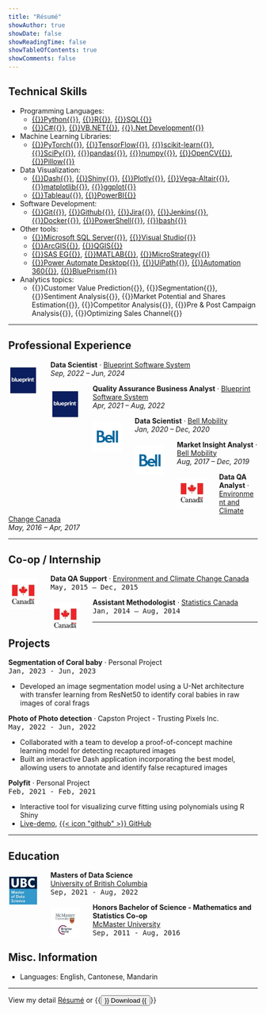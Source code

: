 ```yaml
---
title: "Résumé"
showAuthor: true
showDate: false
showReadingTime: false
showTableOfContents: true
showComments: false
---
```


## Technical Skills

* Programming Languages:
	* [{{<skills>}}Python{{</skills>}}](https://www.python.org/), [{{<skills>}}R{{</skills>}}](https://www.r-project.org/), [{{<skills>}}SQL{{</skills>}}](https://en.wikipedia.org/wiki/SQL)
	* [{{<skills>}}C#{{</skills>}}](https://en.wikipedia.org/wiki/C_Sharp_(programming_language)), [{{<skills>}}VB.NET{{</skills>}}](https://en.wikipedia.org/wiki/Visual_Basic_(.NET)), [{{<skills>}}.Net Development{{</skills>}}](https://dotnet.microsoft.com/en-us/learn/dotnet/what-is-dotnet)
* Machine Learning Libraries:
	* [{{<skills>}}PyTorch{{</skills>}}](https://pytorch.org/), [{{<skills>}}TensorFlow{{</skills>}}](https://www.tensorflow.org/), [{{<skills>}}scikit-learn{{</skills>}}](https://scikit-learn.org/stable/), [{{<skills>}}SciPy{{</skills>}}](https://scipy.org/), [{{<skills>}}pandas{{</skills>}}](https://pandas.pydata.org/), [{{<skills>}}numpy{{</skills>}}](https://numpy.org/), [{{<skills>}}OpenCV{{</skills>}}](https://opencv.org/), [{{<skills>}}Pillow{{</skills>}}](https://pillow.readthedocs.io/en/stable/)
* Data Visualization: 
	* [{{<skills>}}Dash{{</skills>}}](https://dash.plotly.com/), [{{<skills>}}Shiny{{</skills>}}](https://www.rstudio.com/products/shiny/), [{{<skills>}}Plotly{{</skills>}}](https://plotly.com/), [{{<skills>}}Vega-Altair{{</skills>}}](https://altair-viz.github.io/), [{{<skills>}}matplotlib{{</skills>}}](https://matplotlib.org/), [{{<skills>}}ggplot{{</skills>}}](https://ggplot2.tidyverse.org/index.html)
	* [{{<skills>}}Tableau{{</skills>}}](https://www.tableau.com/), [{{<skills>}}PowerBI{{</skills>}}](https://www.microsoft.com/en-ca/power-platform/products/power-bi/desktop)
* Software Development:
	* [{{<skills>}}Git{{</skills>}}](https://git-scm.com/), [{{<skills>}}Github{{</skills>}}](https://github.com/stevenlio88), [{{<skills>}}Jira{{</skills>}}](https://www.atlassian.com/software/jira), [{{<skills>}}Jenkins{{</skills>}}](https://www.jenkins.io/), [{{<skills>}}Docker{{</skills>}}](https://www.docker.com/), [{{<skills>}}PowerShell{{</skills>}}](https://learn.microsoft.com/en-us/powershell/), [{{<skills>}}bash{{</skills>}}](https://www.gnu.org/software/bash/)
* Other tools:
	* [{{<skills>}}Microsoft SQL Server{{</skills>}}](https://en.wikipedia.org/wiki/Microsoft_SQL_Server), [{{<skills>}}Visual Studio{{</skills>}}](https://visualstudio.microsoft.com/)
	* [{{<skills>}}ArcGIS{{</skills>}}](https://www.arcgis.com/index.html), [{{<skills>}}QGIS{{</skills>}}](https://www.qgis.org/en/site/)
	* [{{<skills>}}SAS EG{{</skills>}}](https://www.sas.com/en_ca/home.html), [{{<skills>}}MATLAB{{</skills>}}](https://www.mathworks.com/products/matlab.html), [{{<skills>}}MicroStrategy{{</skills>}}](https://www.microstrategy.com/)
	* [{{<skills>}}Power Automate Desktop{{</skills>}}](https://www.microsoft.com/en-ca/power-platform/products/power-automate), [{{<skills>}}UiPath{{</skills>}}](https://www.uipath.com/), [{{<skills>}}Automation 360{{</skills>}}](https://www.automationanywhere.com/products/automation-360), [{{<skills>}}BluePrism{{</skills>}}](https://www.blueprism.com/)
* Analytics topics:
	* {{<skills>}}Customer Value Prediction{{</skills>}}, {{<skills>}}Segmentation{{</skills>}}, {{<skills>}}Sentiment Analysis{{</skills>}}, {{<skills>}}Market Potential and Shares Estimation{{</skills>}}, {{<skills>}}Competitor Analysis{{</skills>}}, {{<skills>}}Pre & Post Campaign Analysis{{</skills>}}, {{<skills>}}Optimizing Sales Channel{{</skills>}}
	
------

## Professional Experience

<img src="/public/experiences/jobs/bp.jpeg" alt="Blueprint Software System" width="60px" class="rounded-md" style="float: left; margin: 10px 5% 0 0;" />

**Data Scientist** · [Blueprint Software System](https://www.blueprintsys.com/)<br>
*Sep, 2022 – Jun, 2024*


<img src="/public/experiences/jobs/bp.jpeg" alt="Blueprint Software System" width="60px" class="rounded-md" style="float: left; margin: 10px 5% 0 0;" />

**Quality Assurance Business Analyst** · [Blueprint Software System](https://www.blueprintsys.com/)<br>
*Apr, 2021 – Aug, 2022*


<img src="/public/experiences/jobs/bell.jpeg" alt="Bell Mobility" width="60px" class="rounded-md" style="float: left; margin: 10px 5% 0 0;" />

**Data Scientist** · [Bell Mobility](https://www.bell.ca/Mobility/)<br>
*Jan, 2020 – Dec, 2020*


<img src="/public/experiences/jobs/bell.jpeg" alt="Bell Mobility" width="60px" class="rounded-md" style="float: left; margin: 10px 5% 0 0;" />

**Market Insight Analyst** · [Bell Mobility](https://www.bell.ca/Mobility/)<br>
*Aug, 2017 – Dec, 2019*


<img src="/public/experiences/jobs/ecc.jpeg" alt="Environment Canada" width="60px" class="rounded-md" style="float: left; margin: 10px 5% 0 0;" />

**Data QA Analyst** · [Environment and Climate Change Canada](https://weather.gc.ca/canada_e.html)<br>
*May, 2016 – Apr, 2017*


------

## Co-op / Internship

<img src="/public/experiences/jobs/ecc.jpeg" alt="Environment Canada" width="60px" class="rounded-md" style="float: left; margin: 10px 5% 0 0;" />

**Data QA Support** · [Environment and Climate Change Canada](https://weather.gc.ca/canada_e.html)</a><br>
<kbd>May, 2015 – Dec, 2015</kbd>


<img src="/public/experiences/jobs/sc.jpeg" alt="Statistics Canada" width="60px" class="rounded-md" style="float: left; margin: 10px 5% 0 0;" />

**Assistant Methodologist** · [Statistics Canada](https://www.statcan.gc.ca/en/start)</a><br>
<kbd>Jan, 2014 – Aug, 2014</kbd>

------

## Projects

<b>Segmentation of Coral baby</b> · Personal Project<br>
<kbd>Jan, 2023 - Jun, 2023</kbd>

* Developed an image segmentation model using a U-Net architecture with transfer learning from ResNet50 to identify coral babies in raw images of coral frags


<b>Photo of Photo detection</b> · Capston Project - Trusting Pixels Inc.<br>
<kbd>May, 2022 - Jun, 2022</kbd>

* Collaborated with a team to develop a proof-of-concept machine learning model for detecting recaptured images
* Built an interactive Dash application incorporating the best model, allowing users to annotate and identify false recaptured images


<b>Polyfit</b> · Personal Project<br>
<kbd>Feb, 2021 - Feb, 2021</kbd>
* Interactive tool for visualizing curve fitting using polynomials using R Shiny
* [Live-demo](http://stevenlio.shinyapps.io/polyfit), [{{< icon "github" >}} GitHub](https://github.com/stevenlio88/Polyfit)

------

## Education

<img src="/public/experiences/jobs/ubc.jpeg" alt="UBC" width="60px" class="rounded-md" style="float: left; margin: 10px 5% 0 0;" />

**Masters of Data Science**<br>
<a href="https://masterdatascience.ubc.ca/">University of British Columbia</a><br>
<kbd>Sep, 2021 - Aug, 2022</kbd><br>


<img src="/public/experiences/jobs/mc.jpeg" alt="McMaster" width="60px" class="rounded-md" style="float: left; margin: 10px 5% 0 0;" />

**Honors Bachelor of Science - Mathematics and Statistics Co-op**<br>
<a href="https://scce.science.mcmaster.ca/">McMaster University</a><br>
<kbd>Sep, 2011 - Aug, 2016</kbd><br>


## Misc. Information

* Languages: English, Cantonese, Mandarin

------

View my detail [Résumé](/public/experiences/Steven_Lio_Resume.pdf) or 
{{<button href="/public/experiences/Steven_Lio_Resume.pdf" download="Steven_Lio_Resume" target="_self">}}
Download
{{</button>}}